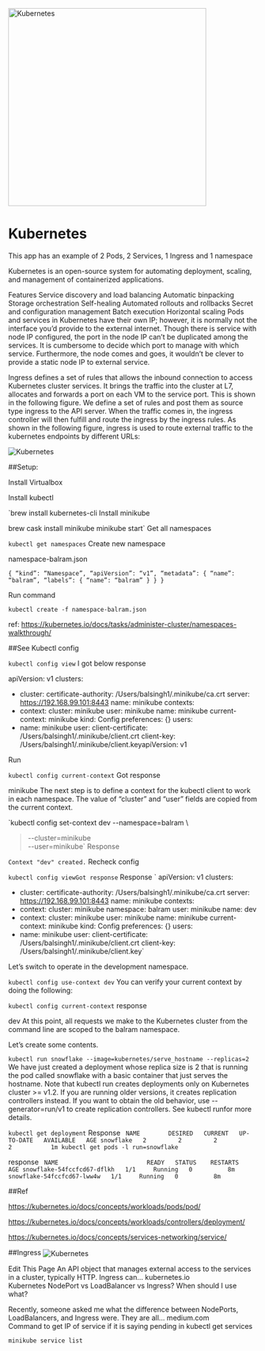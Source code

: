 
<img src="https://www.isotoma.com/blog/wp-content/uploads/2017/10/kubernetes-logo.png" alt="Kubernetes" height="400" align="center" />

# Kubernetes
This app has an example of 2 Pods, 2 Services, 1 Ingress and 1 namespace

Kubernetes is an open-source system for automating deployment, scaling, and management of containerized applications.

Features
Service discovery and load balancing
Automatic binpacking
Storage orchestration
Self-healing
Automated rollouts and rollbacks
Secret and configuration management
Batch execution
Horizontal scaling
Pods and services in Kubernetes have their own IP; however, it is normally not the interface you’d provide to the external internet. Though there is service with node IP configured, the port in the node IP can’t be duplicated among the services. It is cumbersome to decide which port to manage with which service. Furthermore, the node comes and goes, it wouldn’t be clever to provide a static node IP to external service.

Ingress defines a set of rules that allows the inbound connection to access Kubernetes cluster services. It brings the traffic into the cluster at L7, allocates and forwards a port on each VM to the service port. This is shown in the following figure. We define a set of rules and post them as source type ingress to the API server. When the traffic comes in, the ingress controller will then fulfill and route the ingress by the ingress rules. As shown in the following figure, ingress is used to route external traffic to the kubernetes endpoints by different URLs:

<img src="https://cdn-images-1.medium.com/max/1600/1*-d-7LLh7WDeqn6Gudc929w.png" alt="Kubernetes" align="center" />

##Setup:

Install Virtualbox

Install kubectl

`brew install kubernetes-cli
Install minikube

brew cask install minikube
minikube start`
Get all namespaces

`kubectl get namespaces`
Create new namespace

namespace-balram.json

`{
 “kind”: “Namespace”,
 “apiVersion”: “v1”,
 “metadata”: {
 “name”: “balram”,
 “labels”: {
 “name”: “balram”
 }
 }
}`

Run command

`kubectl create -f namespace-balram.json`

ref: https://kubernetes.io/docs/tasks/administer-cluster/namespaces-walkthrough/

##See Kubectl config

`kubectl config view`
I got below response

apiVersion: v1
clusters:
- cluster:
certificate-authority: /Users/balsingh1/.minikube/ca.crt
server: https://192.168.99.101:8443
name: minikube
contexts:
- context:
cluster: minikube
user: minikube
name: minikube
current-context: minikube
kind: Config
preferences: {}
users:
- name: minikube
user:
client-certificate: /Users/balsingh1/.minikube/client.crt
client-key: /Users/balsingh1/.minikube/client.keyapiVersion: v1

Run

`kubectl config current-context`
Got response

minikube
The next step is to define a context for the kubectl client to work in each namespace. The value of “cluster” and “user” fields are copied from the current context.

`kubectl config set-context dev --namespace=balram \
>   --cluster=minikube \
>   --user=minikube`
Response

`Context "dev" created.`
Recheck config

`kubectl config viewGot response`
Response
`
apiVersion: v1
clusters:
- cluster:
certificate-authority: /Users/balsingh1/.minikube/ca.crt
server: https://192.168.99.101:8443
name: minikube
contexts:
- context:
cluster: minikube
namespace: balram
user: minikube
name: dev
- context:
cluster: minikube
user: minikube
name: minikube
current-context: minikube
kind: Config
preferences: {}
users:
- name: minikube
user:
client-certificate: /Users/balsingh1/.minikube/client.crt
client-key: /Users/balsingh1/.minikube/client.key`

Let’s switch to operate in the development namespace.

`kubectl config use-context dev`
You can verify your current context by doing the following:

`kubectl config current-context`
response

dev
At this point, all requests we make to the Kubernetes cluster from the command line are scoped to the balram namespace.

Let’s create some contents.

`kubectl run snowflake --image=kubernetes/serve_hostname --replicas=2`
We have just created a deployment whose replica size is 2 that is running the pod called snowflake with a basic container that just serves the hostname. Note that kubectl run creates deployments only on Kubernetes cluster >= v1.2. If you are running older versions, it creates replication controllers instead. If you want to obtain the old behavior, use --generator=run/v1 to create replication controllers. See kubectl runfor more details.

`kubectl get deployment`
Response
`
NAME        DESIRED   CURRENT   UP-TO-DATE   AVAILABLE   AGE
snowflake   2         2         2            2           1m
kubectl get pods -l run=snowflake`

response
`
NAME                         READY   STATUS    RESTARTS   AGE
snowflake-54fccfcd67-dflkh   1/1     Running   0          8m
snowflake-54fccfcd67-lww4w   1/1     Running   0          8m`


##Ref

https://kubernetes.io/docs/concepts/workloads/pods/pod/

https://kubernetes.io/docs/concepts/workloads/controllers/deployment/

https://kubernetes.io/docs/concepts/services-networking/service/

##Ingress
<img src="https://cdn-images-1.medium.com/max/1600/1*Vec29Sq5PJaUPhoj6jBmtg.png" alt="Kubernetes" align="center" />


Edit This Page An API object that manages external access to the services in a cluster, typically HTTP. Ingress can…
kubernetes.io	
Kubernetes NodePort vs LoadBalancer vs Ingress? When should I use what?

Recently, someone asked me what the difference between NodePorts, LoadBalancers, and Ingress were. They are all…
medium.com	
Command to get IP of service if it is saying pending in kubectl get services

`minikube service list`

